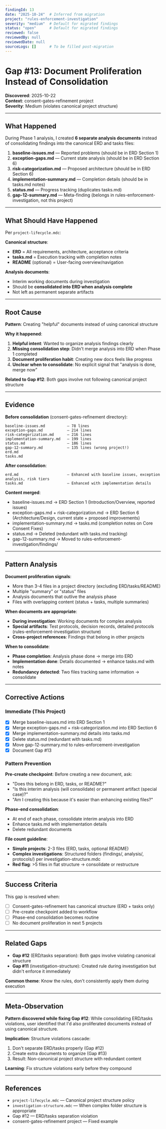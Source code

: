 ```yaml
---
findingId: 13
date: "2025-10-24"  # Inferred from migration
project: "rules-enforcement-investigation"
severity: "medium"  # Default for migrated findings
status: "open"      # Default for migrated findings
reviewed: false
reviewedBy: null
reviewedDate: null
sourceLogs: []      # To be filled post-migration
---
```


# Gap #13: Document Proliferation Instead of Consolidation

**Discovered**: 2025-10-22  
**Context**: consent-gates-refinement project  
**Severity**: Medium (violates canonical project structure)

---

## What Happened

During Phase 1 analysis, I created **6 separate analysis documents** instead of consolidating findings into the canonical ERD and tasks files:

1. **baseline-issues.md** — Reported problems (should be in ERD Section 1)
2. **exception-gaps.md** — Current state analysis (should be in ERD Section 6)
3. **risk-categorization.md** — Proposed architecture (should be in ERD Section 6)
4. **implementation-summary.md** — Completion details (should be in tasks.md notes)
5. **status.md** — Progress tracking (duplicates tasks.md)
6. **gap-12-summary.md** — Meta-finding (belongs in rules-enforcement-investigation, not this project)

---

## What Should Have Happened

Per `project-lifecycle.mdc`:

**Canonical structure**:

- **ERD** = All requirements, architecture, acceptance criteria
- **tasks.md** = Execution tracking with completion notes
- **README** (optional) = User-facing overview/navigation

**Analysis documents**:

- Interim working documents during investigation
- Should be **consolidated into ERD when analysis complete**
- Not left as permanent separate artifacts

---

## Root Cause

**Pattern**: Creating "helpful" documents instead of using canonical structure

**Why it happened**:

1. **Helpful intent**: Wanted to organize analysis findings clearly
2. **Missing consolidation step**: Didn't merge analysis into ERD when Phase 1 completed
3. **Document proliferation habit**: Creating new docs feels like progress
4. **Unclear when to consolidate**: No explicit signal that "analysis is done, merge now"

**Related to Gap #12**: Both gaps involve not following canonical project structure

---

## Evidence

**Before consolidation** (consent-gates-refinement directory):

```
baseline-issues.md          — 78 lines
exception-gaps.md           — 214 lines
risk-categorization.md      — 216 lines
implementation-summary.md   — 199 lines
status.md                   — 186 lines
gap-12-summary.md           — 135 lines (wrong project!)
erd.md
tasks.md
```

**After consolidation**:

```
erd.md                      — Enhanced with baseline issues, exception analysis, risk tiers
tasks.md                    — Enhanced with implementation details
```

**Content merged**:

- baseline-issues.md → ERD Section 1 (Introduction/Overview, reported issues)
- exception-gaps.md + risk-categorization.md → ERD Section 6 (Architecture/Design, current state + proposed improvements)
- implementation-summary.md → tasks.md (completion notes on Core Consent Fixes)
- status.md → Deleted (redundant with tasks.md tracking)
- gap-12-summary.md → Moved to rules-enforcement-investigation/findings/

---

## Pattern Analysis

**Document proliferation signals**:

- More than 3-4 files in a project directory (excluding ERD/tasks/README)
- Multiple "summary" or "status" files
- Analysis documents that outlive the analysis phase
- Files with overlapping content (status + tasks, multiple summaries)

**When documents are appropriate**:

- **During investigation**: Working documents for complex analysis
- **Special artifacts**: Test protocols, decision records, detailed protocols (rules-enforcement-investigation structure)
- **Cross-project references**: Findings that belong in other projects

**When to consolidate**:

- **Phase completion**: Analysis phase done → merge into ERD
- **Implementation done**: Details documented → enhance tasks.md with notes
- **Redundancy detected**: Two files tracking same information → consolidate

---

## Corrective Actions

### Immediate (This Project)

- [x] Merge baseline-issues.md into ERD Section 1
- [x] Merge exception-gaps.md + risk-categorization.md into ERD Section 6
- [x] Merge implementation-summary.md details into tasks.md
- [x] Delete status.md (redundant with tasks.md)
- [x] Move gap-12-summary.md to rules-enforcement-investigation
- [x] Document Gap #13

### Pattern Prevention

**Pre-create checkpoint**:
Before creating a new document, ask:

- "Does this belong in ERD, tasks, or README?"
- "Is this interim analysis (will consolidate) or permanent artifact (special case)?"
- "Am I creating this because it's easier than enhancing existing files?"

**Phase-end consolidation**:

- At end of each phase, consolidate interim analysis into ERD
- Enhance tasks.md with implementation details
- Delete redundant documents

**File count guideline**:

- **Simple projects**: 2-3 files (ERD, tasks, optional README)
- **Complex investigations**: Structured folders (findings/, analysis/, protocols/) per investigation-structure.mdc
- **Red flag**: >5 files in flat structure → consolidate or restructure

---

## Success Criteria

This gap is resolved when:

- [ ] Consent-gates-refinement has canonical structure (ERD + tasks only)
- [ ] Pre-create checkpoint added to workflow
- [ ] Phase-end consolidation becomes routine
- [ ] No document proliferation in next 5 projects

---

## Related Gaps

- **Gap #12** (ERD/tasks separation): Both gaps involve violating canonical structure
- **Gap #11** (investigation-structure): Created rule during investigation but didn't enforce it immediately

**Common theme**: Know the rules, don't consistently apply them during execution

---

## Meta-Observation

**Pattern discovered while fixing Gap #12**: While consolidating ERD/tasks violations, user identified that I'd also proliferated documents instead of using canonical structure.

**Implication**: Structure violations cascade:

1. Don't separate ERD/tasks properly (Gap #12)
2. Create extra documents to organize (Gap #13)
3. Result: Non-canonical project structure with redundant content

**Learning**: Fix structure violations early before they compound

---

## References

- `project-lifecycle.mdc` — Canonical project structure policy
- `investigation-structure.mdc` — When complex folder structure is appropriate
- Gap #12 — ERD/tasks separation violation
- consent-gates-refinement project — Fixed example
